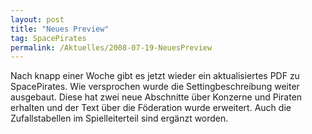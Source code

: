 ```yaml
---
layout: post
title: "Neues Preview"
tag: SpacePirates
permalink: /Aktuelles/2008-07-19-NeuesPreview
---
```


Nach knapp einer Woche gibt es jetzt wieder ein aktualisiertes PDF zu SpacePirates. Wie versprochen wurde die Settingbeschreibung weiter ausgebaut. Diese hat zwei neue Abschnitte über Konzerne und Piraten erhalten und der Text über die Föderation wurde erweitert. Auch die Zufallstabellen im Spielleiterteil sind ergänzt worden.
